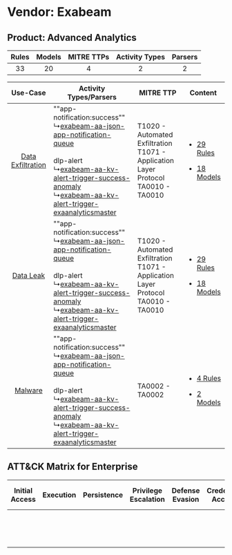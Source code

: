 Vendor: Exabeam
===============
Product: Advanced Analytics
---------------------------
| Rules | Models | MITRE TTPs | Activity Types | Parsers |
|:-----:|:------:|:----------:|:--------------:|:-------:|
|  33   |   20   |     4      |       2        |    2    |

|    Use-Case    | Activity Types/Parsers    | MITRE TTP    | Content    |
|:----:| ---- | ---- | ---- |
| [Data Exfiltration](../../../UseCases/uc_data_exfiltration.md) |  ""app-notification:success""<br> ↳[exabeam-aa-json-app-notification-queue](Ps/pC_exabeamaajsonappnotificationqueue.md)<br><br> dlp-alert<br> ↳[exabeam-aa-kv-alert-trigger-success-anomaly](Ps/pC_exabeamaakvalerttriggersuccessanomaly.md)<br> ↳[exabeam-aa-kv-alert-trigger-exaanalyticsmaster](Ps/pC_exabeamaakvalerttriggerexaanalyticsmaster.md)<br> | T1020 - Automated Exfiltration<br>T1071 - Application Layer Protocol<br>TA0010 - TA0010<br> | [<ul><li>29 Rules</li></ul><ul><li>18 Models</li></ul>](RM/r_m_exabeam_advanced_analytics_Data_Exfiltration.md) |
|         [Data Leak](../../../UseCases/uc_data_leak.md)         |  ""app-notification:success""<br> ↳[exabeam-aa-json-app-notification-queue](Ps/pC_exabeamaajsonappnotificationqueue.md)<br><br> dlp-alert<br> ↳[exabeam-aa-kv-alert-trigger-success-anomaly](Ps/pC_exabeamaakvalerttriggersuccessanomaly.md)<br> ↳[exabeam-aa-kv-alert-trigger-exaanalyticsmaster](Ps/pC_exabeamaakvalerttriggerexaanalyticsmaster.md)<br> | T1020 - Automated Exfiltration<br>T1071 - Application Layer Protocol<br>TA0010 - TA0010<br> | [<ul><li>29 Rules</li></ul><ul><li>18 Models</li></ul>](RM/r_m_exabeam_advanced_analytics_Data_Leak.md)         |
|    [Malware](../../../UseCases/uc_malware.md)    |  ""app-notification:success""<br> ↳[exabeam-aa-json-app-notification-queue](Ps/pC_exabeamaajsonappnotificationqueue.md)<br><br> dlp-alert<br> ↳[exabeam-aa-kv-alert-trigger-success-anomaly](Ps/pC_exabeamaakvalerttriggersuccessanomaly.md)<br> ↳[exabeam-aa-kv-alert-trigger-exaanalyticsmaster](Ps/pC_exabeamaakvalerttriggerexaanalyticsmaster.md)<br> | TA0002 - TA0002<br>    | [<ul><li>4 Rules</li></ul><ul><li>2 Models</li></ul>](RM/r_m_exabeam_advanced_analytics_Malware.md)    |

ATT&CK Matrix for Enterprise
----------------------------
| Initial Access | Execution | Persistence | Privilege Escalation | Defense Evasion | Credential Access | Discovery | Lateral Movement | Collection | Command and Control                                                             | Exfiltration                                                                | Impact |
| -------------- | --------- | ----------- | -------------------- | --------------- | ----------------- | --------- | ---------------- | ---------- | ------------------------------------------------------------------------------- | --------------------------------------------------------------------------- | ------ |
|                |           |             |                      |                 |                   |           |                  |            | [Application Layer Protocol](https://attack.mitre.org/techniques/T1071)<br><br> | [Automated Exfiltration](https://attack.mitre.org/techniques/T1020)<br><br> |        |